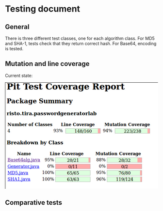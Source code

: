<h1>Testing document</h1>

## General

There is three different test classes, one for each algorithm class. For MD5 and SHA-1, tests check that they return correct hash. For Base64, encoding is tested.

## Mutation and line coverage

Current state:

![pit tests image](https://github.com/ripa1002/PasswordGeneratorLab/blob/master/documentation/images/pi_test_1.jpg)

## Comparative tests


